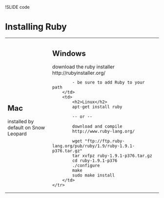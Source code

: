 !SLIDE code
# Installing Ruby #

<table>
	<tr>
		<td>
			<h2>Mac</h2>
			installed by default on Snow Leopard
		</td>
		<td>
			<h2>Windows</h2>
			download the ruby installer
			http://rubyinstaller.org/

			- be sure to add Ruby to your path
		</td>
		<td>
			<h2>Linux</h2>
			apt-get install ruby

			-- or --

			download and compile
			http://www.ruby-lang.org/

			wget "ftp://ftp.ruby-lang.org/pub/ruby/1.9/ruby-1.9.1-p376.tar.gz"
			tar xvfpz ruby-1.9.1-p376.tar.gz
			cd ruby-1.9.1-p376
			./configure
			make
			sudo make install
		</td>
	</tr>
</table>
